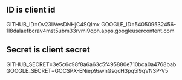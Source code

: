 ## ID is client id
GITHUB_ID=Ov23liVesDNHjC4SQlmx
GOOGLE_ID=540509532456-1l8dalaefbcrav4mst5ubm33rvmi9oph.apps.googleusercontent.com

## Secret is client secret
GITHUB_SECRET=3e5c6c98f8a6a63c5f495880e710bca0a4768bab
GOOGLE_SECRET=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